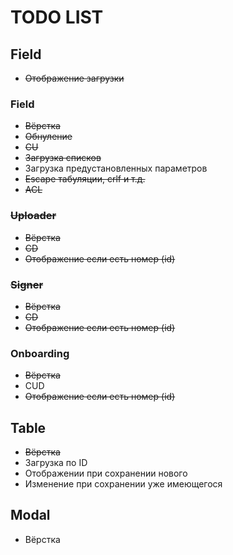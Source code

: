 # TODO LIST

## Field
- ~~Отображение загрузки~~
### Field
- ~~Вёрстка~~
- ~~Обнуление~~
- ~~CU~~
- ~~Загрузка списков~~
- Загрузка предустановленных параметров
- ~~Escape табуляции, crlf и т.д.~~
- ~~ACL~~
### ~~Uploader~~
- ~~Вёрстка~~
- ~~CD~~
- ~~Отображение если есть номер (id)~~
### ~~Signer~~
- ~~Вёрстка~~
- ~~CD~~
- ~~Отображение если есть номер (id)~~
### Onboarding
- ~~Вёрстка~~
- CUD
- ~~Отображение если есть номер (id)~~
## Table
- ~~Вёрстка~~
- Загрузка по ID
- Отображении при сохранении нового
- Изменение при сохранении уже имеющегося
## Modal
- Вёрстка
